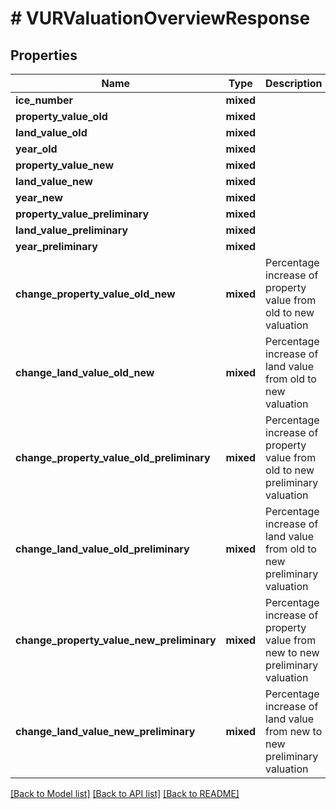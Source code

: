 # # VURValuationOverviewResponse

## Properties

Name | Type | Description | Notes
------------ | ------------- | ------------- | -------------
**ice_number** | **mixed** |  | [optional]
**property_value_old** | **mixed** |  | [optional]
**land_value_old** | **mixed** |  | [optional]
**year_old** | **mixed** |  | [optional]
**property_value_new** | **mixed** |  | [optional]
**land_value_new** | **mixed** |  | [optional]
**year_new** | **mixed** |  | [optional]
**property_value_preliminary** | **mixed** |  | [optional]
**land_value_preliminary** | **mixed** |  | [optional]
**year_preliminary** | **mixed** |  | [optional]
**change_property_value_old_new** | **mixed** | Percentage increase of property value from old to new valuation | [optional]
**change_land_value_old_new** | **mixed** | Percentage increase of land value from old to new valuation | [optional]
**change_property_value_old_preliminary** | **mixed** | Percentage increase of property value from old to new preliminary valuation | [optional]
**change_land_value_old_preliminary** | **mixed** | Percentage increase of land value from old to new preliminary valuation | [optional]
**change_property_value_new_preliminary** | **mixed** | Percentage increase of property value from new to new preliminary valuation | [optional]
**change_land_value_new_preliminary** | **mixed** | Percentage increase of land value from new to new preliminary valuation | [optional]

[[Back to Model list]](../../README.md#models) [[Back to API list]](../../README.md#endpoints) [[Back to README]](../../README.md)

